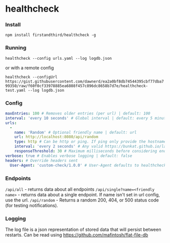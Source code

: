 # healthcheck

### Install

`npm install firstandthird/healthcheck -g`

### Running

`healthcheck --config urls.yaml --log logdb.json`

or with a remote config

`healthcheck --configUrl https://gist.githubusercontent.com/dawnerd/ea2a0bf8db74544395cbf77dba799350/raw/f60f0cf33978885ea6808f457c896dc8658b7d7e/healthcheck-test.yaml --log logdb.json`

### Config

```yaml
maxEntries: 100 # Removes older entries (per url) | default: 100
interval: 'every 10 seconds' # Global interval | default: every 5 minutes
urls:
  -
    name: 'Random' # Optional friendly name | default: url
    url: http://localhost:8080/api/random
    type: http # Can be http or ping. If ping only provide the hostname as the url.
    interval: 'every 2 seconds' # Any valid https://bunkat.github.io/later/ string
    responseThreshold: 30 # Maximum milliseconds before considering endpoint as being down
verbose: true # Enables verbose logging | default: false
headers: # Override headers sent
  User-Agent: 'custom-check/1.0.0' # User-Agent defaults to healthcheck/<version>
```

### Endpoints

`/api/all` - returns data about all endpoints
`/api/single?name=<friendly name>` - returns data about a single endpoint. If name isn't set in url config, use the url.
`/api/random` - Returns a random 200, 404, or 500 status code (for testing notifications).

### Logging

The log file is a json representation of stored data that will persist between restarts. Can be read using https://github.com/mafintosh/flat-file-db
